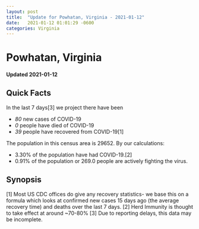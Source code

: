 ```yaml
---
layout: post
title:  "Update for Powhatan, Virginia - 2021-01-12"
date:   2021-01-12 01:01:29 -0600
categories: Virginia
---
```


# Powhatan, Virginia
#### Updated 2021-01-12

## Quick Facts

In the last 7 days[3] we project there have been
- *80* new cases of COVID-19
- *0* people have died of COVID-19
- *39* people have recovered from COVID-19[1]

The population in this census area is 29652. By our calculations:
- 3.30% of the population have had COVID-19.[2]
- 0.91% of the population or 269.0 people are actively fighting the virus.

## Synopsis




[1] Most US CDC offices do give any recovery statistics- we base this on a formula which looks at confirmed new cases
15 days ago (the average recovery time) and deaths over the last 7 days.
[2] Herd Immunity is thought to take effect at around ~70-80%
[3] Due to reporting delays, this data may be incomplete. 
    
